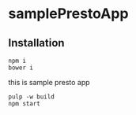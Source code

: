 # samplePrestoApp



## Installation

```
npm i
bower i
```
this is sample presto app


```
pulp -w build
npm start
```
